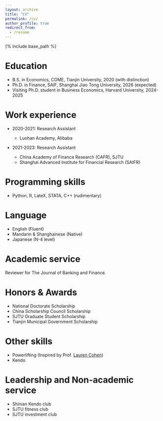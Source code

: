 ```yaml
---
layout: archive
title: "CV"
permalink: /cv/
author_profile: true
redirect_from:
  - /resume
---
```


{% include base_path %}


Education
======
* B.S. in Economics, COME, Tianjin University, 2020 (with distinction)
* Ph.D. in Finance, SAIF, Shanghai Jiao Tong University, 2026 (expected)
* Visiting Ph.D. student in Business Economics, Harvard University, 2024-2025 

Work experience
======
* 2020-2021: Research Assistant
  * Luohan Academy, Alibaba

* 2021-2023: Research Assistant
  * China Academy of Finance Research (CAFR), SJTU
  * Shanghai Advanced Institute for Financial Research (SAIFR)

Programming skills
======
* Python, R, LateX, STATA, C++ (rudimentary)

Language
======
* English (Fluent)
* Mandarin & Shanghainese (Native)
* Japanese (N-4 level)

Academic service
======
Reviewer for The Journal of Banking and Finance.
  

<!--* Kendo
#* Skill 3-->

<!--
Publications
======
  <ul>{% for post in site.publications %}
    {% include archive-single-cv.html %}
  {% endfor %}</ul>
  -->
  
<!--Talks
======
  <ul>{% for post in site.talks %}
    {% include archive-single-talk-cv.html %}
  {% endfor %}</ul>-->
  
<!--Teaching
======
  <ul>{% for post in site.teaching %}
    {% include archive-single-cv.html %}
  {% endfor %}</ul>-->

Honors & Awards
======
* National Doctorate Scholarship
* China Scholarship Council Scholarship
* SJTU Graduate Student Scholarship
* Tianjin Municipal Government Scholarship

Other skills
======
* Powerlifting (Inspired by Prof. [Lauren Cohen](https://www.laurenhcohen.com/hobbies))
* Kendo
  
Leadership and Non-academic service
======
* Shinian Kendo club
* SJTU fitness club
* SJTU investment club
  


<!--(A downloadable file can be found [here](https://github.com/thegreenflamingo/academicpages.github.io/blob/master/files/CV%20-%20Xingjian%20Zheng-%204th%20year%20phd%20candidate.pdf))-->
